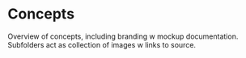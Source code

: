 # Concepts

Overview of concepts, including branding w mockup documentation. Subfolders act as collection of images w links to source.
